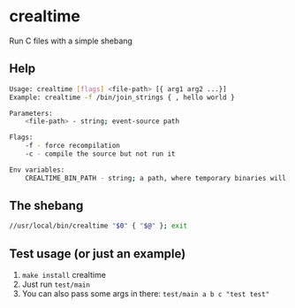 # crealtime
Run C files with a simple shebang


## Help
```bash
Usage: crealtime [flags] <file-path> [{ arg1 arg2 ...}]
Example: crealtime -f /bin/join_strings { , hello world }

Parameters:
    <file-path> - string; event-source path

Flags:
    -f - force recompilation
    -c - compile the source but not run it

Env variables:
    CREALTIME_BIN_PATH - string; a path, where temporary binaries will reside
```

## The shebang
```bash
//usr/local/bin/crealtime "$0" { "$@" }; exit
```

## Test usage (or just an example)
1. `make install` crealtime
2. Just run `test/main`
3. You can also pass some args in there: `test/main a b c "test test"`

